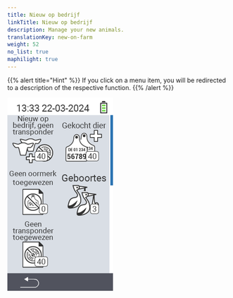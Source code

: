 ```yaml
---
title: Nieuw op bedrijf
linkTitle: Nieuw op bedrijf
description: Manage your new animals.
translationKey: new-on-farm
weight: 52
no_list: true
maphilight: true
---
```

{{% alert title="Hint" %}}
If you click on a menu item, you will be redirected to a description of the respective function.
{{% /alert %}}

<img src="images/newonfarm.png" alt="VitalControl New on farm" title="New on farm" usemap="#workmap" class="maphilight" />

<map name="workmap">
  <area shape="rect" coords="3,40,116,160" alt="Nieuw op bedrijf, geen transponder" title="Here you assign a transponder to new animals without a transponder&#10;Mouse click: open documentation" href="/nl/docs/new-on-farm/new-no-transponder/">
  <area shape="rect" coords="3,160,116,280" alt="Geen oormerk toegewezen" title="Here you can view all animals that have not yet been assigned an national animal ID and assign an national animal ID&#10;Mouse click: open documentation" href="/nl/docs/new-on-farm/no-national-animal-id-assigned/">
  <area shape="rect" coords="3,280,116,399" alt="Geen transponder toegewezen" title="Here you can view all animals that have not yet been assigned a transponder and assign a transponder to them&#10;Mouse click: open documentation" href="/nl/docs/new-on-farm/no-transponder-assigned/">

  <area shape="rect" coords="116,40,230,160" alt="Gekocht dier" title="Here you can view your current purchases and export the data&#10;Mouse click: open documentation" href="/nl/docs/new-on-farm/purchased-animals/">
  <area shape="rect" coords="116,160,230,280" alt="Geboortes" title="Here you can see your births and create an export file&#10;Mouse click: open documentation" href="/nl/docs/new-on-farm/births/">
  <area shape="rect" coords="1,401,100,439" alt="Back" title="Jump back one level&#10;Mouse click: to the documentation" href="/nl/docs/menu/mainmenu/">
</map>
